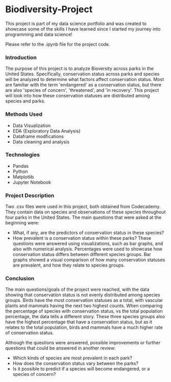 # Biodiversity-Project
This project is part of my data science portfolio and was created to showcase some of the skills I have learned since I started my journey into programming and data science!

Please refer to the .ipynb file for the project code.

### Introduction
The purpose of this project is to analyze Bioversity across parks in the United States. Specifically, conservation status across parks and species will be analyzed to determine what factors affect conservation status. Most are familiar with the term 'endangered' as a conservation status, but there are also 'species of concern', 'threatened', and 'in recovery'. This project will look into how these conservation statuses are distributed among species and parks. 

### Methods Used
* Data Visualization
* EDA (Exploratory Data Analysis)
* Dataframe modfications
* Data cleaning and analysis

### Technologies
* Pandas
* Python
* Matplotlib
* Jupyter Notebook

### Project Description
Two .csv files were used in this project, both obtained from Codecademy. They contain data on species and observations of these species throughout four parks in the United States.
The main questions that were asked at the beginning were: 
  * What, if any, are the predictors of conservation status in these species?
  * How prevalent is a conservation status within these parks?
These questions were answered using visualizations, such as bar graphs, and also with numerical analysis. Percentages were used to showcase how conservation status differs between different species groups.
Bar graphs showed a visual comparison of how many conservation statuses are prevalent, and how they relate to species groups.

### Conclusion
The main questions/goals of the project were reached, with the data showing that conservation status is not evenly distributed among species groups. Birds have the most conservation statuses as a total, with vascular plants and mammals having the next two highest counts.
When comparing the percentage of species with conservation status, vs the total population percentage, the data tells a different story. These three species groups also have the highest percentage that have a conservation status, but as it relates to the total population, birds and mammals have a much higher rate of conservation status.

Although the questions were answered, possible improvements or further questions that could be answered in another review:

   * Which kinds of species are most prevalent in each park?
   * How does the conservation status vary between the parks?
   * Is it possible to predict if a species will become endangered, or a species of concern?
